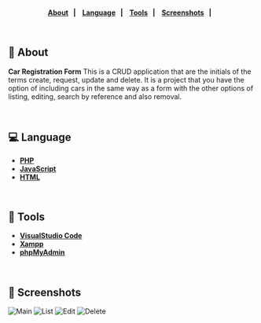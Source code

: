 <strong>
<br>
<p align="center">
  <a href="#bookmark-about">About</a>&nbsp;&nbsp;&nbsp;|&nbsp;&nbsp;&nbsp;
  <a href="#computer-language">Language</a>&nbsp;&nbsp;&nbsp;|&nbsp;&nbsp;&nbsp;
  <a href="#wrench-tools">Tools</a>&nbsp;&nbsp;&nbsp;|&nbsp;&nbsp;&nbsp;
  <a href="#camera_flash-screenshots">Screenshots</a>&nbsp;&nbsp;&nbsp;|&nbsp;&nbsp;&nbsp;
  
</p>
</strong>

<br>

## :bookmark: About

**Car Registration Form** This is a CRUD application that are the initials of the terms create, request, update and delete.
It is a project that you have the option of including cars in the same way as a form with the other options of listing, editing, search by reference and also removal.

<br>

## :computer: Language

-  **[PHP](https://www.php.net)**
-  **[JavaScript](https://www.javascript.com)**
-  **[HTML](https://www.w3schools.com/html/html_intro.asp)**



<br>

## :wrench: Tools

- **[VisualStudio Code](https://code.visualstudio.com/)**
- **[Xampp](https://www.apachefriends.org/index.html)**
- **[phpMyAdmin](https://www.phpmyadmin.net)**


<br>

## :camera_flash: Screenshots

![Main](https://user-images.githubusercontent.com/60415859/116825362-ee7bf300-ab86-11eb-9082-09982dbbc98f.png)
![List](https://user-images.githubusercontent.com/60415859/116825365-f0de4d00-ab86-11eb-84b5-4daac98b7c23.png)
![Edit](https://user-images.githubusercontent.com/60415859/116825368-f2a81080-ab86-11eb-97b9-14f57c72600b.png)
![Delete](https://user-images.githubusercontent.com/60415859/116825370-f471d400-ab86-11eb-80af-8c596d74a463.png)
